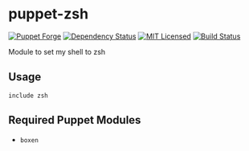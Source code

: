 puppet-zsh
===========

[![Puppet Forge](https://img.shields.io/puppetforge/v/halyard/zsh.svg)](https://forge.puppetlabs.com/halyard/zsh)
[![Dependency Status](https://img.shields.io/gemnasium/halyard/puppet-zsh.svg)](https://gemnasium.com/halyard/puppet-zsh)
[![MIT Licensed](https://img.shields.io/badge/license-MIT-green.svg)](https://tldrlegal.com/license/mit-license)
[![Build Status](https://img.shields.io/circleci/project/halyard/puppet-zsh.svg)](https://circleci.com/gh/halyard/puppet-zsh)

Module to set my shell to zsh

## Usage

```puppet
include zsh
```

## Required Puppet Modules

* `boxen`

